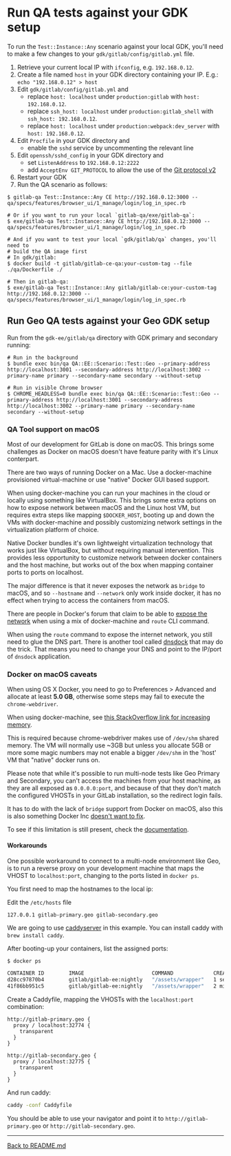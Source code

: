 # Run QA tests against your GDK setup

To run the `Test::Instance::Any` scenario against your local GDK, you'll need to
make a few changes to your `gdk/gitlab/config/gitlab.yml` file.

1. Retrieve your current local IP with `ifconfig`, e.g. `192.168.0.12`.
1. Create a file named `host` in your GDK directory containing your IP. E.g.:
   `echo "192.168.0.12" > host`
1. Edit `gdk/gitlab/config/gitlab.yml` and
   - replace `host: localhost` under `production:gitlab` with `host: 192.168.0.12`.
   - replace `ssh_host: localhost` under `production:gitlab_shell` with
   `ssh_host: 192.168.0.12`.
   - replace `host: localhost` under `production:webpack:dev_server` with
   `host: 192.168.0.12`.
1. Edit `Procfile` in your GDK directory and
   - enable the `sshd` service by uncommenting the relevant line
1. Edit `openssh/sshd_config` in your GDK directory and
   - set `ListenAddress` to `192.168.0.12:2222`
   - add `AcceptEnv GIT_PROTOCOL` to allow the use of the [Git protocol v2][Git protocol]
1. Restart your GDK
1. Run the QA scenario as follows:

  ```
  $ gitlab-qa Test::Instance::Any CE http://192.168.0.12:3000 -- qa/specs/features/browser_ui/1_manage/login/log_in_spec.rb

  # Or if you want to run your local `gitlab-qa/exe/gitlab-qa`:
  $ exe/gitlab-qa Test::Instance::Any CE http://192.168.0.12:3000 -- qa/specs/features/browser_ui/1_manage/login/log_in_spec.rb

  # And if you want to test your local `gdk/gitlab/qa` changes, you'll need to
  # build the QA image first
  # In gdk/gitlab:
  $ docker build -t gitlab/gitlab-ce-qa:your-custom-tag --file ./qa/Dockerfile ./

  # Then in gitlab-qa:
  $ exe/gitlab-qa Test::Instance::Any gitlab/gitlab-ce:your-custom-tag http://192.168.0.12:3000 -- qa/specs/features/browser_ui/1_manage/login/log_in_spec.rb
  ```

## Run Geo QA tests against your Geo GDK setup

Run from the `gdk-ee/gitlab/qa` directory with GDK primary and secondary running:

```
# Run in the background
$ bundle exec bin/qa QA::EE::Scenario::Test::Geo --primary-address http://localhost:3001 --secondary-address http://localhost:3002 --primary-name primary --secondary-name secondary --without-setup

# Run in visible Chrome browser
$ CHROME_HEADLESS=0 bundle exec bin/qa QA::EE::Scenario::Test::Geo --primary-address http://localhost:3001 --secondary-address http://localhost:3002 --primary-name primary --secondary-name secondary --without-setup
```

### QA Tool support on macOS

Most of our development for GitLab is done on macOS. This brings some challenges as Docker on
macOS doesn't have feature parity with it's Linux conterpart.

There are two ways of running Docker on a Mac. Use a docker-machine provisioned virtual-machine
or use "native" Docker GUI based support.

When using docker-machine you can run your machines in the cloud or locally using something like
VirtualBox. This brings some extra options on how to expose network between macOS and the Linux
host VM, but requires extra steps like mapping `$DOCKER_HOST`, booting up and down the VMs with
docker-machine and possibly customizing network settings in the virtualization platform of choice.

Native Docker bundles it's own lightweight virtualization technology that works just like VirtualBox,
but without requiring manual intervention. This provides less opportunity to customize network between
docker containers and the host machine, but works out of the box when mapping container ports to ports
on localhost.

The major difference is that it never exposes the network as `bridge` to macOS, and so `--hostname`
and `--network` only work inside docker, it has no effect when trying to access the containers from macOS.

There are people in Docker's forum that claim to be able to [expose the network][Docker Route]
when using a mix of docker-machine and `route` CLI command.

When using the `route` command to expose the internet network, you still need to glue the DNS part.
There is another tool called [dnsdock][dnsdock] that may do the trick. That means you need to change
your DNS and point to the IP/port of `dnsdock` application.

### Docker on macOS caveats

When using OS X Docker, you need to go to Preferences > Advanced and allocate at least **5.0 GB**,
otherwise some steps may fail to execute the `chrome-webdriver`.

When using docker-machine, see [this StackOverflow link for increasing memory](https://stackoverflow.com/questions/32834082/how-to-increase-docker-machine-memory-mac/36982696#36982696).

This is required because chrome-webdriver makes use of `/dev/shm` shared memory. The VM will normally use
~3GB but unless you allocate 5GB or more some magic numbers may not enable a bigger `/dev/shm` in the
'host' VM that "native" docker runs on.

Please note that while it's possible to run multi-node tests like Geo Primary and Secondary, you can't
access the machines from your host machine, as they are all exposed as `0.0.0.0:port`, and because
of that they don't match the configured VHOSTs in your GitLab installation, so the redirect login
fails.

It has to do with the lack of `bridge` support from Docker on macOS, also this is also something
Docker Inc [doesn't want to fix][Docker bridge issue].

To see if this limitation is still present, check the [documentation][Docker Networking].

#### Workarounds

One possible workaround to connect to a multi-node environment like Geo, is to run a reverse proxy on your
development machine that maps the VHOST to `localhost:port`, changing to the ports listed in `docker ps`.

You first need to map the hostnames to the local ip:

Edit the `/etc/hosts` file
```
127.0.0.1 gitlab-primary.geo gitlab-secondary.geo
```
We are going to use [caddyserver](https://caddyserver.com/) in this example. You can install caddy with `brew install caddy`.

After booting-up your containers, list the assigned ports:

```bash
$ docker ps

CONTAINER ID        IMAGE                      COMMAND             CREATED             STATUS                                     PORTS                                    NAMES
d28cc97870b4        gitlab/gitlab-ee:nightly   "/assets/wrapper"   1 second ago        Up Less than a second (health: starting)   22/tcp, 443/tcp, 0.0.0.0:32775->80/tcp   gitlab-secondary
41f86bb951c5        gitlab/gitlab-ee:nightly   "/assets/wrapper"   2 minutes ago       Up 2 minutes (healthy)                     22/tcp, 443/tcp, 0.0.0.0:32774->80/tcp   gitlab-primary
```

Create a Caddyfile, mapping the VHOSTs with the `localhost:port` combination:

```
http://gitlab-primary.geo {
  proxy / localhost:32774 {
    transparent
  }
}

http://gitlab-secondary.geo {
  proxy / localhost:32775 {
    transparent
  }
}
```

And run caddy:

```bash
caddy -conf Caddyfile
```

You should be able to use your navigator and point it to `http://gitlab-primary.geo` or `http://gitlab-secondary.geo`.

[Docker Route]: https://forums.docker.com/t/access-container-from-dev-machine-by-ip-dns-name/24631/5
[Docker Networking]: https://docs.docker.com/docker-for-mac/networking/#known-limitations-use-cases-and-workarounds
[Docker bridge issue]: https://github.com/moby/moby/issues/22753#issuecomment-253534261
[dnsdock]: https://github.com/aacebedo/dnsdock
[Git protocol]: https://docs.gitlab.com/ee/administration/git_protocol.html#doc-nav

----

[Back to README.md](../README.md)
